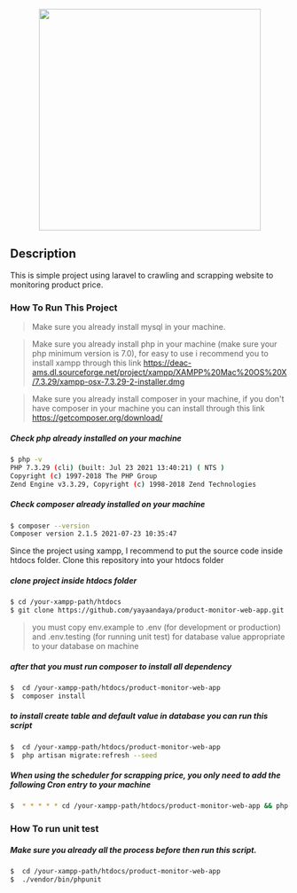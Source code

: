 <p align="center"><a href="https://laravel.com" target="_blank"><img src="https://raw.githubusercontent.com/laravel/art/master/logo-lockup/5%20SVG/2%20CMYK/1%20Full%20Color/laravel-logolockup-cmyk-red.svg" width="400"></a></p>



## Description
This is simple project using laravel to crawling and scrapping website to monitoring product price.

### How To Run This Project

> Make sure you already install mysql in your machine.

> Make sure you already install php in your machine (make sure your php minimum version is 7.0),
for easy to use i recommend you to install xampp through this link https://deac-ams.dl.sourceforge.net/project/xampp/XAMPP%20Mac%20OS%20X/7.3.29/xampp-osx-7.3.29-2-installer.dmg 

> Make sure you already install composer in your machine,
  if you don't have composer in your machine you can install through this link https://getcomposer.org/download/

##### Check php already installed on your machine
```bash
$ php -v
PHP 7.3.29 (cli) (built: Jul 23 2021 13:40:21) ( NTS )
Copyright (c) 1997-2018 The PHP Group
Zend Engine v3.3.29, Copyright (c) 1998-2018 Zend Technologies
```

##### Check composer already installed on your machine
```bash
$ composer --version
Composer version 2.1.5 2021-07-23 10:35:47
```

Since the project using xampp, I recommend to put the source code inside htdocs folder.
Clone this repository into your htdocs folder

##### clone project inside htdocs folder
```bash
$ cd /your-xampp-path/htdocs
$ git clone https://github.com/yayaandaya/product-monitor-web-app.git
```

>you must copy env.example to .env (for development or production) and .env.testing (for running unit test) for database value appropriate to your database on machine

##### after that you must run composer to install all dependency
```bash
$  cd /your-xampp-path/htdocs/product-monitor-web-app
$  composer install
```

##### to install create table and default value in database you can run this script
```bash
$  cd /your-xampp-path/htdocs/product-monitor-web-app
$  php artisan migrate:refresh --seed
```

##### When using the scheduler for scrapping price, you only need to add the following Cron entry to your machine
```bash
$  * * * * * cd /your-xampp-path/htdocs/product-monitor-web-app && php artisan schedule:run >> /dev/null 2>&1
```

### How To run unit test
##### Make sure you already all the process before then run this script.
```bash
$  cd /your-xampp-path/htdocs/product-monitor-web-app
$  ./vendor/bin/phpunit
```
